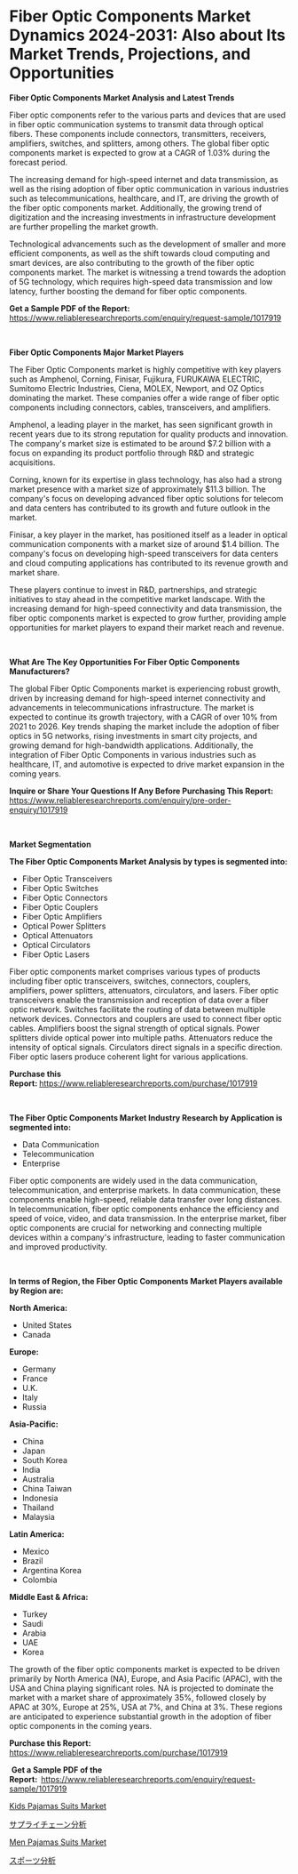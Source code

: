 <p><h1>Fiber Optic Components Market Dynamics 2024-2031: Also about Its Market Trends, Projections, and Opportunities</h1></p><p><strong>Fiber Optic Components Market Analysis and Latest Trends</strong></p>
<p><p>Fiber optic components refer to the various parts and devices that are used in fiber optic communication systems to transmit data through optical fibers. These components include connectors, transmitters, receivers, amplifiers, switches, and splitters, among others. The global fiber optic components market is expected to grow at a CAGR of 1.03% during the forecast period. </p><p>The increasing demand for high-speed internet and data transmission, as well as the rising adoption of fiber optic communication in various industries such as telecommunications, healthcare, and IT, are driving the growth of the fiber optic components market. Additionally, the growing trend of digitization and the increasing investments in infrastructure development are further propelling the market growth.</p><p>Technological advancements such as the development of smaller and more efficient components, as well as the shift towards cloud computing and smart devices, are also contributing to the growth of the fiber optic components market. The market is witnessing a trend towards the adoption of 5G technology, which requires high-speed data transmission and low latency, further boosting the demand for fiber optic components.</p></p>
<p><strong>Get a Sample PDF of the Report:&nbsp;</strong> <a href="https://www.reliableresearchreports.com/enquiry/request-sample/1017919">https://www.reliableresearchreports.com/enquiry/request-sample/1017919</a></p>
<p>&nbsp;</p>
<p><strong>Fiber Optic Components Major Market Players</strong></p>
<p><p>The Fiber Optic Components market is highly competitive with key players such as Amphenol, Corning, Finisar, Fujikura, FURUKAWA ELECTRIC, Sumitomo Electric Industries, Ciena, MOLEX, Newport, and OZ Optics dominating the market. These companies offer a wide range of fiber optic components including connectors, cables, transceivers, and amplifiers.</p><p>Amphenol, a leading player in the market, has seen significant growth in recent years due to its strong reputation for quality products and innovation. The company's market size is estimated to be around $7.2 billion with a focus on expanding its product portfolio through R&D and strategic acquisitions.</p><p>Corning, known for its expertise in glass technology, has also had a strong market presence with a market size of approximately $11.3 billion. The company's focus on developing advanced fiber optic solutions for telecom and data centers has contributed to its growth and future outlook in the market.</p><p>Finisar, a key player in the market, has positioned itself as a leader in optical communication components with a market size of around $1.4 billion. The company's focus on developing high-speed transceivers for data centers and cloud computing applications has contributed to its revenue growth and market share.</p><p>These players continue to invest in R&D, partnerships, and strategic initiatives to stay ahead in the competitive market landscape. With the increasing demand for high-speed connectivity and data transmission, the fiber optic components market is expected to grow further, providing ample opportunities for market players to expand their market reach and revenue.</p></p>
<p>&nbsp;</p>
<p><strong>What Are The Key Opportunities For Fiber Optic Components Manufacturers?</strong></p>
<p><p>The global Fiber Optic Components market is experiencing robust growth, driven by increasing demand for high-speed internet connectivity and advancements in telecommunications infrastructure. The market is expected to continue its growth trajectory, with a CAGR of over 10% from 2021 to 2026. Key trends shaping the market include the adoption of fiber optics in 5G networks, rising investments in smart city projects, and growing demand for high-bandwidth applications. Additionally, the integration of Fiber Optic Components in various industries such as healthcare, IT, and automotive is expected to drive market expansion in the coming years.</p></p>
<p><strong>Inquire or Share Your Questions If Any Before Purchasing This Report:</strong> <a href="https://www.reliableresearchreports.com/enquiry/pre-order-enquiry/1017919">https://www.reliableresearchreports.com/enquiry/pre-order-enquiry/1017919</a></p>
<p>&nbsp;</p>
<p><strong>Market Segmentation</strong></p>
<p><strong>The Fiber Optic Components Market Analysis by types is segmented into:</strong></p>
<p><ul><li>Fiber Optic Transceivers</li><li>Fiber Optic Switches</li><li>Fiber Optic Connectors</li><li>Fiber Optic Couplers</li><li>Fiber Optic Amplifiers</li><li>Optical Power Splitters</li><li>Optical Attenuators</li><li>Optical Circulators</li><li>Fiber Optic Lasers</li></ul></p>
<p><p>Fiber optic components market comprises various types of products including fiber optic transceivers, switches, connectors, couplers, amplifiers, power splitters, attenuators, circulators, and lasers. Fiber optic transceivers enable the transmission and reception of data over a fiber optic network. Switches facilitate the routing of data between multiple network devices. Connectors and couplers are used to connect fiber optic cables. Amplifiers boost the signal strength of optical signals. Power splitters divide optical power into multiple paths. Attenuators reduce the intensity of optical signals. Circulators direct signals in a specific direction. Fiber optic lasers produce coherent light for various applications.</p></p>
<p><strong>Purchase this Report:&nbsp;</strong><a href="https://www.reliableresearchreports.com/purchase/1017919">https://www.reliableresearchreports.com/purchase/1017919</a></p>
<p>&nbsp;</p>
<p><strong>The Fiber Optic Components Market Industry Research by Application is segmented into:</strong></p>
<p><ul><li>Data Communication</li><li>Telecommunication</li><li>Enterprise</li></ul></p>
<p><p>Fiber optic components are widely used in the data communication, telecommunication, and enterprise markets. In data communication, these components enable high-speed, reliable data transfer over long distances. In telecommunication, fiber optic components enhance the efficiency and speed of voice, video, and data transmission. In the enterprise market, fiber optic components are crucial for networking and connecting multiple devices within a company's infrastructure, leading to faster communication and improved productivity.</p></p>
<p>&nbsp;</p>
<p><strong>In terms of Region, the Fiber Optic Components Market Players available by Region are:</strong></p>
<p>
    <p> <strong> North America: </strong>
        <ul>
            <li>United States</li>
            <li>Canada</li>
        </ul>
        </p> 
    <p> <strong> Europe: </strong>
        <ul>
            <li>Germany</li>
            <li>France</li>
            <li>U.K.</li>
            <li>Italy</li>
            <li>Russia</li>
        </ul>
        </p> 
    <p> <strong> Asia-Pacific: </strong>
        <ul>
            <li>China</li>
            <li>Japan</li>
            <li>South Korea</li>
            <li>India</li>
            <li>Australia</li>
            <li>China Taiwan</li>
            <li>Indonesia</li>
            <li>Thailand</li>
            <li>Malaysia</li>
        </ul>
        </p> 
    <p> <strong> Latin America: </strong>
        <ul>
            <li>Mexico</li>
            <li>Brazil</li>
            <li>Argentina Korea</li>
            <li>Colombia</li>
        </ul>
        </p> 
    <p> <strong> Middle East & Africa: </strong>
        <ul>
            <li>Turkey</li>
            <li>Saudi</li>
            <li>Arabia</li>
            <li>UAE</li>
            <li>Korea</li>
        </ul>
    </p>
    </p>
<p><p>The growth of the fiber optic components market is expected to be driven primarily by North America (NA), Europe, and Asia Pacific (APAC), with the USA and China playing significant roles. NA is projected to dominate the market with a market share of approximately 35%, followed closely by APAC at 30%, Europe at 25%, USA at 7%, and China at 3%. These regions are anticipated to experience substantial growth in the adoption of fiber optic components in the coming years.</p></p>
<p><strong>Purchase this Report: </strong><a href="https://www.reliableresearchreports.com/purchase/1017919">https://www.reliableresearchreports.com/purchase/1017919</a></p>
<p>&nbsp;<strong>Get a Sample PDF of the Report:&nbsp;&nbsp;</strong><a href="https://www.reliableresearchreports.com/enquiry/request-sample/1017919">https://www.reliableresearchreports.com/enquiry/request-sample/1017919</a></p>
<p><strong></strong></p>
<p><p><a href="https://github.com/mancsybtousav/Market-Research-Report-List-1/blob/main/kids-pajamas-suits-market.md">Kids Pajamas Suits Market</a></p><p><a href="https://github.com/marbadji/Market-Research-Report-List-1/blob/main/74893118192.md">サプライチェーン分析</a></p><p><a href="https://github.com/josesg55/Market-Research-Report-List-2/blob/main/men-pajamas-suits-market.md">Men Pajamas Suits Market</a></p><p><a href="https://github.com/KaydenJohns1964/Market-Research-Report-List-1/blob/main/39960628193.md">スポーツ分析</a></p></p>